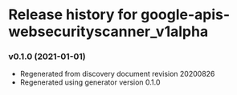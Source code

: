 # Release history for google-apis-websecurityscanner_v1alpha

### v0.1.0 (2021-01-01)

* Regenerated from discovery document revision 20200826
* Regenerated using generator version 0.1.0

